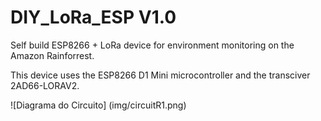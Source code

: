 # DIY_LoRa_ESP V1.0
Self build ESP8266 + LoRa device for environment monitoring on the Amazon Rainforrest.


This device uses the ESP8266 D1 Mini microcontroller and the transciver 2AD66-LORAV2.

![Diagrama do Circuito] (img/circuitR1.png)